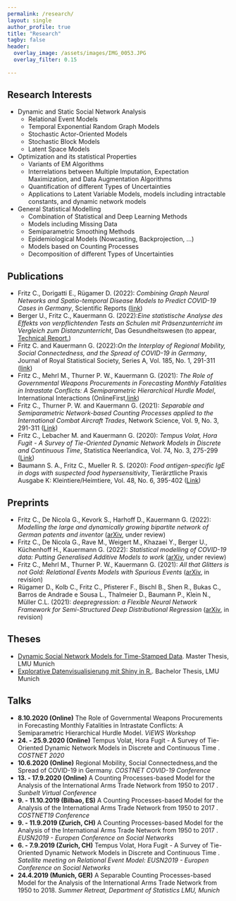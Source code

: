```yaml
---
permalink: /research/
layout: single
author_profile: true
title: "Research"
tagby: false
header:
  overlay_image: /assets/images/IMG_0053.JPG
  overlay_filter: 0.15
  
---
```


Research Interests
---------------

+ Dynamic and Static Social Network Analysis 
  + Relational Event Models
  + Temporal Exponential Random Graph Models 
  + Stochastic Actor-Oriented Models
  + Stochastic Block Models 
  + Latent Space Models 
+ Optimization and its statistical Properties
  + Variants of EM Algorithms 
  + Interrelations between Multiple Imputation, Expectation Maximization, and Data Augmentation Algorithms 
  + Quantification of different Types of Uncertainties    
  + Applications to Latent Variable Models, models including intractable constants, and dynamic network models 
+ General Statistical Modelling 
  + Combination of Statistical and Deep Learning Methods
  + Models including Missing Data
  + Semiparametric Smoothing Methods 
  + Epidemiological Models (Nowcasting, Backprojection, ...)  
  + Models based on Counting Processes
  + Decomposition of different Types of Uncertainties  
  

Publications
---------------

+ Fritz C., Dorigatti E., R&uuml;gamer D. (2022): *Combining Graph Neural Networks and Spatio-temporal Disease Models to Predict COVID-19 Cases in Germany*, Scientific Reports ([link](https://www.nature.com/articles/s41598-022-07757-5)) 
+ Berger U., Fritz C., Kauermann G.  (2022):*Eine statistische Analyse des Effekts von verpflichtenden Tests an Schulen mit Pr&auml;senzunterricht im Vergleich zum Distanzunterricht*, Das Gesundheitswesen (to appear, [Technical Report.](https://epub.ub.uni-muenchen.de/76005/1/tr000.pdf))
+ Fritz C. and Kauermann G.  (2022):*On the Interplay of Regional Mobility, Social Connectedness, and the Spread of COVID-19 in Germany*, Journal of Royal Statistical Society, Series A, Vol. 185, No. 1, 291-311 ([link](https://rss.onlinelibrary.wiley.com/doi/10.1111/rssa.12753))
+ Fritz C., Mehrl M., Thurner P. W., Kauermann G. (2021): *The Role of Governmental Weapons Procurements in Forecasting Monthly Fatalities in Intrastate Conflicts: A Semiparametric Hierarchical Hurdle Model*, International Interactions (OnlineFirst,[link](https://www.tandfonline.com/doi/full/10.1080/03050629.2022.1993210))
+ Fritz C., Thurner P. W. and Kauermann G. (2021): *Separable and Semiparametric Network-based Counting Processes applied to the International Combat Aircraft Trades*, Network Science, Vol. 9, No. 3, 291-311 ([Link](https://www.cambridge.org/core/journals/network-science/article/separable-and-semiparametric-networkbased-counting-processes-applied-to-the-international-combat-aircraft-trades/0D57EC7B7E1775B0BEF72BDE101E507F))
+ Fritz C., Lebacher M. and Kauermann G. (2020): *Tempus Volat, Hora Fugit - A Survey of Tie-Oriented Dynamic Network Models in Discrete and Continuous Time*, Statistica Neerlandica, Vol. 74, No. 3, 275-299 ([Link](https://onlinelibrary.wiley.com/doi/full/10.1111/stan.12198))
+ Baumann S. A., Fritz C.,&nbsp;Mueller R. S. (2020): *Food antigen-specific IgE in dogs with suspected food hypersensitivity*, Tier&auml;rztliche Praxis Ausgabe K: Kleintiere/Heimtiere, Vol. 48, No. 6, 395-402 ([Link](https://www.thieme-connect.de/products/ejournals/abstract/10.1055/a-1274-9210))


Preprints
---------------

+ Fritz C., De Nicola G., Kevork S., Harhoff D., Kauermann G. (2022): *Modelling the large and dynamically growing bipartite network of German patents and inventor* ([arXiv](https://arxiv.org/abs/2201.09744), under review)
+ Fritz C., De Nicola G., Rave M., Weigert M., Khazaei Y., Berger U.,	K&uuml;chenhoff H., Kauermann G. (2022): *Statistical modelling of COVID-19 data: Putting Generalised Additive Models to work* ([arXiv](https://arxiv.org/abs/2201.02182), under review)
+ Fritz C., Mehrl M., Thurner P. W., Kauermann G.   (2021): *All that Glitters is not Gold: Relational Events Models with Spurious Events* ([arXiv](https://arxiv.org/abs/2109.10348), in revision)
+ R&uuml;gamer D., Kolb C., Fritz C., Pfisterer F., Bischl B., Shen R., Bukas C., Barros de Andrade e Sousa L., Thalmeier D., Baumann P., Klein N., M&uuml;ller C.L. (2021): *deepregression: a Flexible Neural Network Framework for Semi-Structured Deep Distributional Regression* ([arXiv](https://arxiv.org/abs/2104.02705), in revision)


Theses
---------------
+ [Dynamic Social Network Models for Time-Stamped Data](https://epub.ub.uni-muenchen.de/60292/). Master Thesis, LMU Munich
+ [Explorative Datenvisualisierung mit Shiny in R.](https://epub.ub.uni-muenchen.de/29575/). Bachelor Thesis, LMU Munich


Talks
---------------

+ __8.10.2020 (Online)__ The Role of Governmental Weapons Procurements in Forecasting Monthly Fatalities in Intrastate Conflicts: A Semiparametric Hierarchical Hurdle Model. *ViEWS Workshop*
+ __24. - 25.9.2020 (Online)__ Tempus Volat, Hora Fugit - A Survey of Tie-Oriented Dynamic Network Models in Discrete and Continuous Time
. *COSTNET 2020*
+ __10.6.2020 (Online)__ Regional Mobility, Social Connectedness,and the Spread of COVID-19 in Germany. *COSTNET COVID-19 Conference*
+ __13. - 17.9.2020 (Online)__ A Counting Processes-based Model for the Analysis of the International Arms Trade Network from 1950 to 2017
. *Sunbelt Virtual Conference*
+ __9. - 11.10.2019 (Bilbao, ES)__ A Counting Processes-based Model for the Analysis of the International Arms Trade Network from 1950 to 2017
. *COSTNET19 Conference*
+ __9. - 11.9.2019 (Zurich, CH)__ A Counting Processes-based Model for the Analysis of the International Arms Trade Network from 1950 to 2017
. *EUSN2019 - Europen Conference on Social Networks*
+ __6. - 7.9.2019 (Zurich, CH)__ Tempus Volat, Hora Fugit - A Survey of Tie-Oriented Dynamic Network Models in Discrete and Continuous Time
. *Satellite meeting on Relational Event Model: EUSN2019 - Europen Conference on Social Networks*
+ __24.4.2019 (Munich, GER)__ A Separable Counting Processes-based Model for the Analysis of the International Arms Trade Network from 1950 to 2018. *Summer Retreat, Department of Statistics LMU, Munich*

